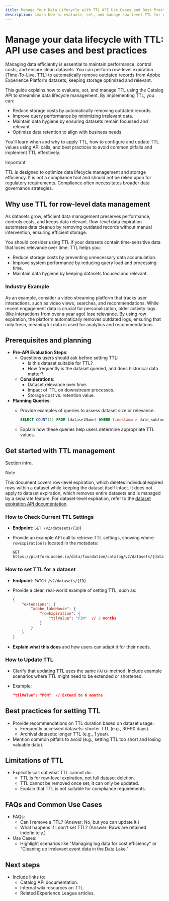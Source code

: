 ```yaml
---
title: Manage Your Data Lifecycle with TTL API Use Cases and Best Practices
description: Learn how to evaluate, set, and manage row-level TTL for datasets using APIs in Adobe Experience Platform. This guide provides best practices, use cases, and step-by-step instructions to optimize data hygiene and storage efficiency while ensuring effective data lifecycle management.
---
```

# Manage your data lifecycle with TTL: API use cases and best practices

Managing data efficiently is essential to maintain performance, control costs, and ensure clean datasets. You can perform row-level expiration (Time-To-Live, TTL) to automatically remove outdated records from Adobe Experience Platform datasets, keeping storage optimized and relevant.  

This guide explains how to evaluate, set, and manage TTL using the Catalog API to streamline data lifecycle management. By implementing TTL, you can: 

- Reduce storage costs by automatically removing outdated records.  
- Improve query performance by minimizing irrelevant data.  
- Maintain data hygiene by ensuring datasets remain focussed and relevant.  
- Optimize data retention to align with business needs.  

You'll learn when and why to apply TTL, how to configure and update TTL values using API calls, and best practices to avoid common pitfalls and implement TTL effectively.

>[!IMPORTANT]  
>
> TTL is designed to optimize data lifecycle management and storage efficiency. It is not a compliance tool and should not be relied upon for regulatory requirements. Compliance often necessitates broader data governance strategies.

## Why use TTL for row-level data management

As datasets grow, efficient data management preserves performance, controls costs, and keeps data relevant. Row-level data expiration automates data cleanup by removing outdated records without manual intervention, ensuring efficient storage.

You should consider using TTL if your datasets contain time-sensitive data that loses relevance over time. TTL helps you:  

- Reduce storage costs by preventing unnecessary data accumulation.  
- Improve system performance by reducing query load and processing time.  
- Maintain data hygiene by keeping datasets focused and relevant.  

### Industry Example  

As an example, consider a video streaming platform that tracks user interactions, such as video views, searches, and recommendations. While recent engagement data is crucial for personalization, older activity logs (like interactions from over a year ago) lose relevance. By using row expiration, the platform automatically removes outdated logs, ensuring that only fresh, meaningful data is used for analytics and recommendations.



<!--  -->
<!-- - Explain **when and why** customers should consider using TTL for datasets.  
- Highlight scenarios where TTL adds value:
  - Managing storage costs by expiring outdated rows.
  - Optimizing dataset performance by removing irrelevant data.
  - Simplifying data hygiene workflows.  
- **Avoid mentioning compliance** here, per ARB feedback. -->

## Prerequisites and planning

- **Pre-API Evaluation Steps**:
  - Questions users should ask before setting TTL:
    - Is this dataset suitable for TTL?
    - How frequently is the dataset queried, and does historical data matter?  
  - **Considerations**:  
    - Dataset relevance over time.  
    - Impact of TTL on downstream processes.  
    - Storage cost vs. retention value.  
- **Planning Queries**:  
  - Provide examples of queries to assess dataset size or relevance:

    ```sql
    SELECT COUNT(1) FROM [datasetName] WHERE timestamp > date_sub(now(), INTERVAL 30 DAY);
    ```
  
  - Explain how these queries help users determine appropriate TTL values.

## Get started with TTL management

Section intro.

>[!NOTE]
>
>This document covers row-level expiration, which deletes individual expired rows within a dataset while keeping the dataset itself intact. It does not apply to dataset expiration, which removes entire datasets and is managed by a separate feature. For dataset-level expiration, refer to the [dataset expiration API documentation](../../hygiene/api/dataset-expiration.md).

### How to Check Current TTL Settings

- **Endpoint**: `GET /v2/datasets/{ID}`  
- Provide an example API call to retrieve TTL settings, showing where `rowExpiration` is located in the metadata:  
  
  ```console
  GET https://platform.adobe.io/data/foundation/catalog/v2/datasets/{datasetID}
  ```

### How to set TTL for a dataset

- **Endpoint**: `PATCH /v2/datasets/{ID}`  
- Provide a clear, real-world example of setting TTL, such as:  
  
  ```json
  {
      "extensions": {
          "adobe_lakeHouse": {
              "rowExpiration": {
                  "ttlValue": "P3M"  // 3 months
              }
          }
      }
  }
  ```  

- **Explain what this does** and how users can adapt it for their needs.

### How to Update TTL

- Clarify that updating TTL uses the same `PATCH` method. Include example scenarios where TTL might need to be extended or shortened.  
- Example:
    
  ```json
  "ttlValue": "P6M"  // Extend to 6 months
  ```

## Best practices for setting TTL

- Provide recommendations on TTL duration based on dataset usage:
  - Frequently accessed datasets: shorter TTL (e.g., 30-90 days).  
  - Archival datasets: longer TTL (e.g., 1 year).  
- Mention common pitfalls to avoid (e.g., setting TTL too short and losing valuable data).

## Limitations of TTL

- Explicitly call out what TTL cannot do:
  - TTL is for row-level expiration, not full dataset deletion.  
  - TTL cannot be removed once set; it can only be updated.  
  - Explain that TTL is not suitable for compliance requirements.  

## FAQs and Common Use Cases

- FAQs:
  - Can I remove a TTL? (Answer: No, but you can update it.)
  - What happens if I don't set TTL? (Answer: Rows are retained indefinitely.)  
- Use Cases:
  - Highlight scenarios like "Managing log data for cost efficiency" or "Cleaning up irrelevant event data in the Data Lake."

<!-- ## References and Related Resources**   -->
## Next steps

- Include links to:  
  - Catalog API documentation.  
  - Internal wiki resources on TTL.  
  - Related Experience League articles.

<!-- 
Limitations
'How does a customer update Event Dataset Lake TTL?'
'Can you remove it? No
 -->

<!--  -->
<!-- 
The ask is to create an **API-based use case playbook** focused on **helping users evaluate and implement a data retention policy using TTL**. Beyond just documenting API calls, the playbook should guide users through **strategic decision-making** and provide actionable steps. Here's what Adam likely envisions:

### **Key Aspects of the API-Based Playbook:**

1. **Pre-API Evaluation Steps:**
   - Guidance on **how users should evaluate their datasets** to decide if TTL is appropriate.
   - Considerations for **compliance, storage costs, and data lifecycle needs.**
   - Examples of questions users should answer:
     - "Does this dataset need a retention policy?"
     - "What is the most appropriate TTL value for this dataset?"
     - "How would TTL impact downstream processes?"

2. **Query Examples for Decision-Making:**
   - Examples of **API queries users should make to assess their current dataset state** before applying or modifying TTL:
     - **Check if a TTL is already applied** to a dataset.
     - **Retrieve current TTL settings.**
   - Queries for **TTL forecasting** or predicting the impact of a proposed TTL.

3. **API Steps to Manage TTL:**
   - Detailed **step-by-step guidance** for:
     - **Setting a new TTL** for a dataset.
     - **Updating an existing TTL.**
     - Verifying the TTL configuration after applying changes.
   - A note on **why TTL cannot be removed** and how users can manage this limitation.

4. **Value Realization and Use Case Scenarios:**
   - **Why and when users should set TTL.**
   - Use cases highlighting the **value of automating data retention policies** (e.g., cost efficiency, compliance, data hygiene).
   - Best practices for setting TTL for **event datasets in the Data Lake.**

5. **Collaboration and Refinement:**
   - Adam suggests working with @fdiao to refine the document. This implies that **Fdiao has expertise or oversight** on either the API or the strategic use case approach and should be consulted for alignment and accuracy.

### **Additional Considerations Based on Adam's Notes:**
- The **focus is on customer use cases** and **value realization**, not just technical API instructions.
- The playbook should bridge the gap between **strategic use case guidance** and **API implementation details.**
- It needs to **remain actionable and followable**, making it clear how users can make decisions and execute them step-by-step with the API.

---

### **Summary of What Adam Wants:**
Adam is asking for an **API-based use case playbook** that helps users:
1. Understand the **value of TTL** and decide when and how to use it.
2. Perform **queries to assess the dataset's current state** and evaluate TTL needs.
3. Follow **step-by-step API instructions** to set, update, and verify TTL configurations.
4. Integrate **examples and guidance** to help customers strategically manage data retention policies.

By focusing on both **decision-making (the why)** and **execution (the how)**, this document should empower users to optimize their data lifecycle with TTL effectively.
 -->
